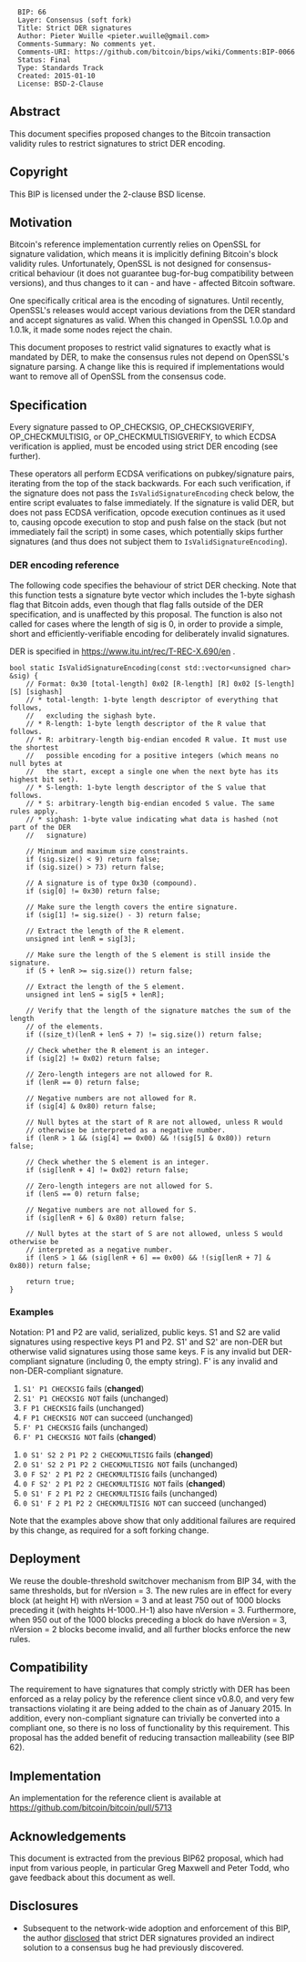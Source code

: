 ``` 
  BIP: 66
  Layer: Consensus (soft fork)
  Title: Strict DER signatures
  Author: Pieter Wuille <pieter.wuille@gmail.com>
  Comments-Summary: No comments yet.
  Comments-URI: https://github.com/bitcoin/bips/wiki/Comments:BIP-0066
  Status: Final
  Type: Standards Track
  Created: 2015-01-10
  License: BSD-2-Clause
```

## Abstract

This document specifies proposed changes to the Bitcoin transaction
validity rules to restrict signatures to strict DER encoding.

## Copyright

This BIP is licensed under the 2-clause BSD license.

## Motivation

Bitcoin's reference implementation currently relies on OpenSSL for
signature validation, which means it is implicitly defining Bitcoin's
block validity rules. Unfortunately, OpenSSL is not designed for
consensus-critical behaviour (it does not guarantee bug-for-bug
compatibility between versions), and thus changes to it can - and have -
affected Bitcoin software.

One specifically critical area is the encoding of signatures. Until
recently, OpenSSL's releases would accept various deviations from the
DER standard and accept signatures as valid. When this changed in
OpenSSL 1.0.0p and 1.0.1k, it made some nodes reject the chain.

This document proposes to restrict valid signatures to exactly what is
mandated by DER, to make the consensus rules not depend on OpenSSL's
signature parsing. A change like this is required if implementations
would want to remove all of OpenSSL from the consensus code.

## Specification

Every signature passed to OP\_CHECKSIG, OP\_CHECKSIGVERIFY,
OP\_CHECKMULTISIG, or OP\_CHECKMULTISIGVERIFY, to which ECDSA
verification is applied, must be encoded using strict DER encoding (see
further).

These operators all perform ECDSA verifications on pubkey/signature
pairs, iterating from the top of the stack backwards. For each such
verification, if the signature does not pass the
`IsValidSignatureEncoding` check below, the entire script evaluates to
false immediately. If the signature is valid DER, but does not pass
ECDSA verification, opcode execution continues as it used to, causing
opcode execution to stop and push false on the stack (but not
immediately fail the script) in some cases, which potentially skips
further signatures (and thus does not subject them to
`IsValidSignatureEncoding`).

### DER encoding reference

The following code specifies the behaviour of strict DER checking. Note
that this function tests a signature byte vector which includes the
1-byte sighash flag that Bitcoin adds, even though that flag falls
outside of the DER specification, and is unaffected by this proposal.
The function is also not called for cases where the length of sig is 0,
in order to provide a simple, short and efficiently-verifiable encoding
for deliberately invalid signatures.

DER is specified in <https://www.itu.int/rec/T-REC-X.690/en> .

    bool static IsValidSignatureEncoding(const std::vector<unsigned char> &sig) {
        // Format: 0x30 [total-length] 0x02 [R-length] [R] 0x02 [S-length] [S] [sighash]
        // * total-length: 1-byte length descriptor of everything that follows,
        //   excluding the sighash byte.
        // * R-length: 1-byte length descriptor of the R value that follows.
        // * R: arbitrary-length big-endian encoded R value. It must use the shortest
        //   possible encoding for a positive integers (which means no null bytes at
        //   the start, except a single one when the next byte has its highest bit set).
        // * S-length: 1-byte length descriptor of the S value that follows.
        // * S: arbitrary-length big-endian encoded S value. The same rules apply.
        // * sighash: 1-byte value indicating what data is hashed (not part of the DER
        //   signature)
    
        // Minimum and maximum size constraints.
        if (sig.size() < 9) return false;
        if (sig.size() > 73) return false;
    
        // A signature is of type 0x30 (compound).
        if (sig[0] != 0x30) return false;
    
        // Make sure the length covers the entire signature.
        if (sig[1] != sig.size() - 3) return false;
    
        // Extract the length of the R element.
        unsigned int lenR = sig[3];
    
        // Make sure the length of the S element is still inside the signature.
        if (5 + lenR >= sig.size()) return false;
    
        // Extract the length of the S element.
        unsigned int lenS = sig[5 + lenR];
    
        // Verify that the length of the signature matches the sum of the length
        // of the elements.
        if ((size_t)(lenR + lenS + 7) != sig.size()) return false;
     
        // Check whether the R element is an integer.
        if (sig[2] != 0x02) return false;
    
        // Zero-length integers are not allowed for R.
        if (lenR == 0) return false;
    
        // Negative numbers are not allowed for R.
        if (sig[4] & 0x80) return false;
    
        // Null bytes at the start of R are not allowed, unless R would
        // otherwise be interpreted as a negative number.
        if (lenR > 1 && (sig[4] == 0x00) && !(sig[5] & 0x80)) return false;
    
        // Check whether the S element is an integer.
        if (sig[lenR + 4] != 0x02) return false;
    
        // Zero-length integers are not allowed for S.
        if (lenS == 0) return false;
    
        // Negative numbers are not allowed for S.
        if (sig[lenR + 6] & 0x80) return false;
    
        // Null bytes at the start of S are not allowed, unless S would otherwise be
        // interpreted as a negative number.
        if (lenS > 1 && (sig[lenR + 6] == 0x00) && !(sig[lenR + 7] & 0x80)) return false;
    
        return true;
    }

### Examples

Notation: P1 and P2 are valid, serialized, public keys. S1 and S2 are
valid signatures using respective keys P1 and P2. S1' and S2' are
non-DER but otherwise valid signatures using those same keys. F is any
invalid but DER-compliant signature (including 0, the empty string). F'
is any invalid and non-DER-compliant signature.

1.  `S1' P1 CHECKSIG` fails (<b>changed</b>)
2.  `S1' P1 CHECKSIG NOT` fails (unchanged)
3.  `F P1 CHECKSIG` fails (unchanged)
4.  `F P1 CHECKSIG NOT` can succeed (unchanged)
5.  `F' P1 CHECKSIG` fails (unchanged)
6.  `F' P1 CHECKSIG NOT` fails (<b>changed</b>)

<!-- end list -->

1.  `0 S1' S2 2 P1 P2 2 CHECKMULTISIG` fails (<b>changed</b>)
2.  `0 S1' S2 2 P1 P2 2 CHECKMULTISIG NOT` fails (unchanged)
3.  `0 F S2' 2 P1 P2 2 CHECKMULTISIG` fails (unchanged)
4.  `0 F S2' 2 P1 P2 2 CHECKMULTISIG NOT` fails (<b>changed</b>)
5.  `0 S1' F 2 P1 P2 2 CHECKMULTISIG` fails (unchanged)
6.  `0 S1' F 2 P1 P2 2 CHECKMULTISIG NOT` can succeed (unchanged)

Note that the examples above show that only additional failures are
required by this change, as required for a soft forking change.

## Deployment

We reuse the double-threshold switchover mechanism from BIP 34, with the
same thresholds, but for nVersion = 3. The new rules are in effect for
every block (at height H) with nVersion = 3 and at least 750 out of 1000
blocks preceding it (with heights H-1000..H-1) also have nVersion = 3.
Furthermore, when 950 out of the 1000 blocks preceding a block do have
nVersion = 3, nVersion = 2 blocks become invalid, and all further blocks
enforce the new rules.

## Compatibility

The requirement to have signatures that comply strictly with DER has
been enforced as a relay policy by the reference client since v0.8.0,
and very few transactions violating it are being added to the chain as
of January 2015. In addition, every non-compliant signature can
trivially be converted into a compliant one, so there is no loss of
functionality by this requirement. This proposal has the added benefit
of reducing transaction malleability (see BIP 62).

## Implementation

An implementation for the reference client is available at
<https://github.com/bitcoin/bitcoin/pull/5713>

## Acknowledgements

This document is extracted from the previous BIP62 proposal, which had
input from various people, in particular Greg Maxwell and Peter Todd,
who gave feedback about this document as well.

## Disclosures

  - Subsequent to the network-wide adoption and enforcement of this BIP,
    the author
    [disclosed](https://lists.linuxfoundation.org/pipermail/bitcoin-dev/2015-July/009697.html)
    that strict DER signatures provided an indirect solution to a
    consensus bug he had previously discovered.
